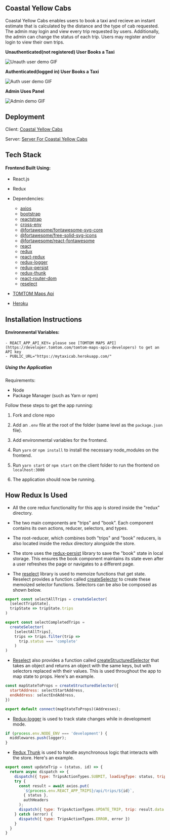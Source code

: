 ## Coastal Yellow Cabs
Coastal Yellow Cabs enables users to book a taxi and recieve an instant estimate that is calculated by the distance and the type of cab requested. The admin may login and view every trip requested by users. Additionally, the admin can change the status of each trip. Users may register and/or login to view their own trips.

**Unauthenticated(not registered) User Books a Taxi**

![Unauth user demo GIF](http://g.recordit.co/9a2TZpOu04.gif)

**Authenticated(logged in) User Books a Taxi**

![Auth user demo GIF](http://g.recordit.co/BrYdA7bwNJ.gif)

**Admin Uses Panel**

![Admin demo GIF](http://g.recordit.co/NjzMDfoGqu.gif)

## Deployment

Client: [Coastal Yellow Cabs](https://mytaxicab.herokuapp.com/)

Server: [Server For Coastal Yellow Cabs](https://github.com/ari7946/backend-taxi-service)

## Tech Stack

#### Frontend Built Using:

- React.js
- Redux
- Dependencies:
    - [axios](https://github.com/axios/axios)
    - [bootstrap](https://getbootstrap.com/docs/4.3/getting-started/introduction/)
    - [reactstrap](https://reactstrap.github.io/)
    - [cross-env](https://www.npmjs.com/package/cross-env)
    - [@fortawesome/fontawesome-svg-core](https://fontawesome.com/how-to-use/on-the-web/advanced/svg-javascript-core)
    - [@fortawesome/free-solid-svg-icons](https://github.com/FortAwesome/Font-Awesome/tree/master/js-packages/%40fortawesome/free-solid-svg-icons)
    - [@fortawesome/react-fontawesome](https://fontawesome.com/how-to-use/on-the-web/using-with/react)
    - [react](https://reactjs.org/docs/getting-started.html)
    - [redux](https://redux.js.org/)
    - [react-redux](https://react-redux.js.org/)
    - [redux-logger](https://www.npmjs.com/package/redux-logger)
    - [redux-persist](https://www.npmjs.com/package/redux-persist)
    - [redux-thunk](https://github.com/reduxjs/redux-thunk)
    - [react-router-dom](https://www.npmjs.com/package/react-router-dom)
    - [reselect](https://github.com/reduxjs/reselect)
- [TOMTOM Maps Api](https://developer.tomtom.com/tomtom-maps-apis-developers)

- [Heroku](https://www.heroku.com/)

## Installation Instructions

#### Environmental Variables:
    - REACT_APP_API_KEY= please see [TOMTOM MAPS API](https://developer.tomtom.com/tomtom-maps-apis-developers) to get an API key
    - PUBLIC_URL="https://mytaxicab.herokuapp.com/"

##### Using the Application

Requirements: 
- Node
- Package Manager (such as Yarn or npm)

Follow these steps to get the app running:

1. Fork and clone repo

2. Add an `.env` file at the root of the folder (same level as the `package.json` file). 

3. Add environmental variables for the frontend. 

4. Run `yarn` or `npm install` to install the necessary node_modules on the frontend. 

5. Run `yarn start` or `npm start` on the client folder to run the frontend on `localhost:3000`

6. The application should now be running.


## How Redux Is Used

- All the core redux functionality for this app is stored inside the "redux" directory. 

- The two main components are "trips" and "book". Each component contains its own actions, reducer, selectors, and types.

- The root-reducer, which combines both "trips" and "book" reducers, is also located inside the redux directory alongside the store.
  
- The store uses the [redux-persist](https://www.npmjs.com/package/redux-persist) library to save the "book" state in local storage. This ensures the book component maintains its state even after a user refreshes the page or navigates to a different page.

- The [reselect](https://github.com/reduxjs/reselect) library is used to memoize functions that get state. Reselect provides a function called [createSelector](https://redux-toolkit.js.org/api/createSelector) to create these memoized selector functions. Selectors can be also be composed as shown below.
```javascript
export const selectAllTrips = createSelector(
  [selectTripState],
  tripState => tripState.trips
)

export const selectCompletedTrips = 
  createSelector(
    [selectAllTrips],
    trips => trips.filter(trip => 
      trip.status === 'complete'
    )
)

```

- [Reselect](https://github.com/reduxjs/reselect) also provides a function called [createStructuredSelector](https://github.com/reduxjs/reselect#createstructuredselectorinputselectors-selectorcreator--createselector) that takes an object and returns an object with the same keys, but with selectors replaced with their values. This is used throughout the app to map state to props. Here's an example.
```javascript
const mapStateToProps = createStructuredSelector({
  startAddress: selectStartAddress,
  endAddress: selectEndAddress,
})

export default connect(mapStateToProps)(Addresses);
```

- [Redux-logger](https://www.npmjs.com/package/redux-logger) is used to track state changes while in development mode.
```javascript
if (process.env.NODE_ENV === 'development') {
  middlewares.push(logger);
}
```

- [Redux Thunk](https://github.com/reduxjs/redux-thunk) is used to handle asynchronous logic that interacts with the store. Here's an example.
```javascript
export const updateTrip = (status, id) => {
  return async dispatch => {
    dispatch({ type: TripsActionTypes.SUBMIT, loadingType: status, tripId: id })
    try {
      const result = await axios.put(
        `${process.env.REACT_APP_TRIPS}/api/trips/${id}`,
        { status },
        authHeaders
      );
      dispatch({ type: TripsActionTypes.UPDATE_TRIP, trip: result.data })
    } catch (error) {
      dispatch({ type: TripsActionTypes.ERROR, error })
    }
  }
}
```